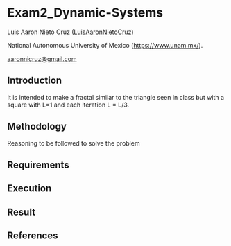 # Exam2_Dynamic-Systems

Luis Aaron Nieto Cruz ([LuisAaronNietoCruz](https://github.com/LuisAaronNietoCruz))
 
National Autonomous University of Mexico (https://www.unam.mx/).

aaronnicruz@gmail.com

## Introduction
It is intended to make a fractal similar to the triangle seen in class but with a square with L=1 and each iteration L = L/3.

## Methodology 
Reasoning to be followed to solve the problem

## Requirements


## Execution


## Result 


## References
